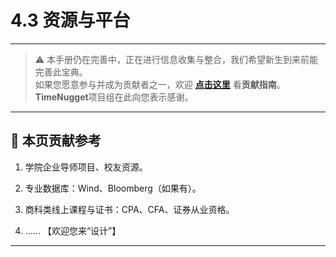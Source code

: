 # 4.3 资源与平台

---

> ⚠️ 本手册仍在完善中，正在进行信息收集与整合，我们希望新生到来前能完善此宝典。  
> 如果您愿意参与并成为贡献者之一，欢迎 **[点击这里](/CONTRIBUTING)** 看**贡献指南**。  
> **TimeNugget**项目组在此向您表示感谢。  

---

## 📌 本页贡献参考

1. 学院企业导师项目、校友资源。

2. 专业数据库：Wind、Bloomberg（如果有）。

3. 商科类线上课程与证书：CPA、CFA、证券从业资格。

4. ……  【欢迎您来“设计”】

---
